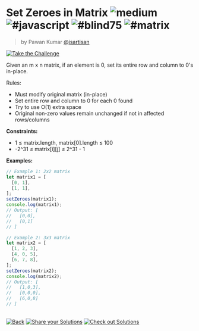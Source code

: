 <!--info-header-start--><h1>Set Zeroes in Matrix <img src="https://img.shields.io/badge/-medium-d9901a" alt="medium"/> <img src="https://img.shields.io/badge/-%23javascript-999" alt="#javascript"/> <img src="https://img.shields.io/badge/-%23blind75-999" alt="#blind75"/> <img src="https://img.shields.io/badge/-%23matrix-999" alt="#matrix"/></h1><blockquote><p>by Pawan Kumar <a href="https://github.com/jsartisan" target="_blank">@jsartisan</a></p></blockquote><p><a href="https://frontend-challenges.com/challenges/325-set-zeroes-in-matrix" target="_blank"><img src="https://img.shields.io/badge/-Take%20the%20Challenge-0d99ff?logo=javascript&logoColor=white" alt="Take the Challenge"/></a> </p><!--info-header-end-->

Given an m x n matrix, if an element is 0, set its entire row and column to 0's in-place.

Rules:

- Must modify original matrix (in-place)
- Set entire row and column to 0 for each 0 found
- Try to use O(1) extra space
- Original non-zero values remain unchanged if not in affected rows/columns

**Constraints:**

- 1 ≤ matrix.length, matrix[0].length ≤ 100
- -2^31 ≤ matrix[i][j] ≤ 2^31 - 1

**Examples:**

```typescript
// Example 1: 2x2 matrix
let matrix1 = [
  [0, 1],
  [1, 1],
];
setZeroes(matrix1);
console.log(matrix1);
// Output: [
//   [0,0],
//   [0,1]
// ]

// Example 2: 3x3 matrix
let matrix2 = [
  [1, 2, 3],
  [4, 0, 5],
  [6, 7, 8],
];
setZeroes(matrix2);
console.log(matrix2);
// Output: [
//   [1,0,3],
//   [0,0,0],
//   [6,0,8]
// ]
```

<!--info-footer-start--><br><a href="../../README.md" target="_blank"><img src="https://img.shields.io/badge/-Back-grey" alt="Back"/></a> <a href="https://github.com/jsartisan/frontend-challenges/issues/new?template=answer.md&labels=answer,325,undefined&title=325%20-%20Set%20Zeroes%20in%20Matrix%20-%20undefined&body=" target="_blank"><img src="https://img.shields.io/badge/-Share%20your%20Solutions-teal" alt="Share your Solutions"/></a> <a href="https://github.com/jsartisan/frontend-challenges/issues?q=label%3A325+label%3Aanswer+sort%3Areactions-%2B1-desc" target="_blank"><img src="https://img.shields.io/badge/-Check%20out%20Solutions-de5a77?logo=awesome-lists&logoColor=white" alt="Check out Solutions"/></a> <!--info-footer-end-->
